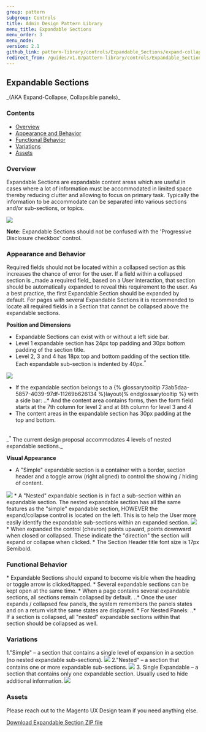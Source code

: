 ```yaml
---
group: pattern
subgroup: Controls
title: Admin Design Pattern Library
menu_title: Expandable Sections
menu_order: 3
menu_node:
version: 2.1
github_link: pattern-library/controls/Expandable_Sections/expand-collapse.md
redirect_from: /guides/v1.0/pattern-library/controls/Expandable_Sections/expand-collapse.html
---
```

<h2> Expandable Sections </h2>
_(AKA Expand-Collapse, Collapsible panels)_

<h3> Contents </h3>

* <a href="#overview">Overview</a>
* <a href="#behavior">Appearance and Behavior</a>
* <a href="#function">Functional Behavior</a>
* <a href="#variations">Variations</a>
* <a href="#assets">Assets</a>


<h3 id="overview">Overview</h3>

Expandable Sections are expandable content areas which are useful in cases where a lot of information must be accommodated in limited space thereby reducing clutter and allowing to focus on primary task.  Typically the information to be accommodate can be separated into various sections and/or sub-sections, or topics.

<img src="img/example_general.png">

**Note:** Expandable Sections should not be confused with the 'Progressive Disclosure checkbox' control.


<h3 id="behavior">Appearance and Behavior</h3>
Required fields should not be located within a collapsed section as this increases the chance of error for the user. If a field within a collapsed section is _made a required field_ based on a User interaction, that section should be automatically expanded to reveal this requirement to the user. As a best practice, the first Expandable Section should be expanded by default. For pages with several Expandable Sections it is recommended to locate all required fields in a Section that cannot be collapsed above the expandable sections.

**Position and Dimensions**
* Expandable Sections can exist with or without a left side bar.
* Level 1 expandable section has 24px top padding and 30px bottom padding of the section title.
* Level 2, 3 and 4 has 18px top and bottom padding of the section title. Each expandable sub-section is indented by 40px.<sup>_*_</sup>
<img src="img/specs.png">

* If the expandable section belongs to a {% glossarytooltip 73ab5daa-5857-4039-97df-11269b626134 %}layout{% endglossarytooltip %} with a side bar:
..* And the content area contains forms, then the form field starts at the 7th column for level 2 and at 8th column for level 3 and 4
* The content areas in the expandable section has 30px padding at the top and bottom.
<br >
_<sup>*</sup> The current design proposal accommodates 4 levels of nested expandable sections._

**Visual Appearance**
* A "Simple" expandable section is a container with a border, section header and a toggle arrow (right aligned) to control the showing / hiding of content.
<img src="img/simple.png">
* A "Nested" expandable section is in fact a sub-section within an expandable section. The nested expandable section has all the same features as the "simple" expandable section, HOWEVER the expand/collapse control is located on the left. This is to help the User more easily identify the expandable sub-sections within an expanded section.
<img src="img/nested.png">
* When expanded the control (chevron) points upward, points downward when closed or collapsed. These indicate the "direction" the section will expand or collapse when clicked.
* The Section Header title font size is 17px Semibold.

<h3 id="function">Functional Behavior</h3>
* Expandable Sections should expand to become visible when the heading or toggle arrow is clicked/tapped.
* Several expandable sections can be kept open at the same time.
* When a page contains several expandable sections, all sections remain collapsed by default.
..* Once the user expands / collapsed few panels, the system remembers the panels states and on a return visit the same states are displayed.
* For Nested Panels:
..* If a section is collapsed, all "nested" expandable sections within that section should be collapsed as well.

<h3 id="variations">Variations</h3>
1."Simple" – a section that contains a single level of expansion in a section (no nested expandable sub-sections).
<img src="img/simple_exp.png">
2."Nested" – a section that contains one or more expandable sub-sections.
<img src="img/nested_exp.png">
3. Single Expandable – a section that contains only one expandable section. Usually used to hide additional information.
<img src="img/single_exp.png">


<h3 id="assets">Assets</h3>

Please reach out to the Magento UX Design team if you need anything else.

<a href="src/Magento_expandable_section.zip">Download Expandable Section ZIP file</a>
